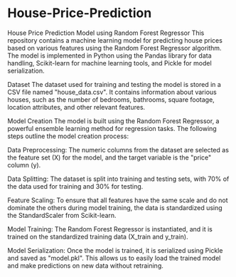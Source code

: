 # House-Price-Prediction
House Price Prediction Model using Random Forest Regressor
This repository contains a machine learning model for predicting house prices based on various features using the Random Forest Regressor algorithm. The model is implemented in Python using the Pandas library for data handling, Scikit-learn for machine learning tools, and Pickle for model serialization.

Dataset
The dataset used for training and testing the model is stored in a CSV file named "house_data.csv". It contains information about various houses, such as the number of bedrooms, bathrooms, square footage, location attributes, and other relevant features.

Model Creation
The model is built using the Random Forest Regressor, a powerful ensemble learning method for regression tasks. The following steps outline the model creation process:

Data Preprocessing: The numeric columns from the dataset are selected as the feature set (X) for the model, and the target variable is the "price" column (y).

Data Splitting: The dataset is split into training and testing sets, with 70% of the data used for training and 30% for testing.

Feature Scaling: To ensure that all features have the same scale and do not dominate the others during model training, the data is standardized using the StandardScaler from Scikit-learn.

Model Training: The Random Forest Regressor is instantiated, and it is trained on the standardized training data (X_train and y_train).

Model Serialization: Once the model is trained, it is serialized using Pickle and saved as "model.pkl". This allows us to easily load the trained model and make predictions on new data without retraining.
